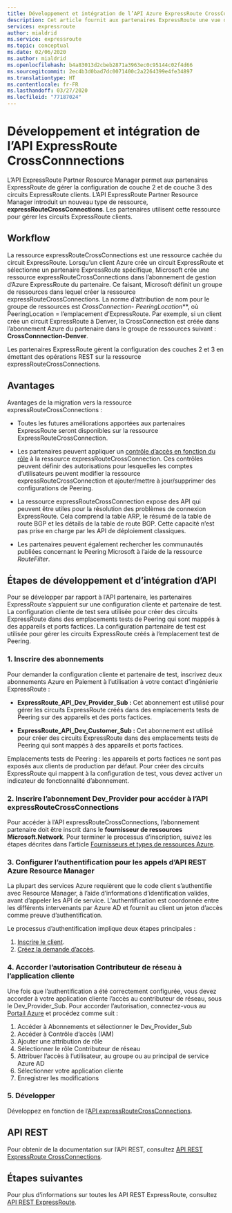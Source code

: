```yaml
---
title: Développement et intégration de l’API Azure ExpressRoute CrossConnnections
description: Cet article fournit aux partenaires ExpressRoute une vue d’ensemble détaillée sur le type de ressource expressRouteCrossConnections.
services: expressroute
author: mialdrid
ms.service: expressroute
ms.topic: conceptual
ms.date: 02/06/2020
ms.author: mialdrid
ms.openlocfilehash: b4a83013d2cbeb2871a3963ec0c95144c02f4d66
ms.sourcegitcommit: 2ec4b3d0bad7dc0071400c2a2264399e4fe34897
ms.translationtype: HT
ms.contentlocale: fr-FR
ms.lasthandoff: 03/27/2020
ms.locfileid: "77187024"
---
```

# <a name="expressroute-crossconnnections-api-development-and-integration"></a>Développement et intégration de l’API ExpressRoute CrossConnnections

L’API ExpressRoute Partner Resource Manager permet aux partenaires ExpressRoute de gérer la configuration de couche 2 et de couche 3 des circuits ExpressRoute clients. L’API ExpressRoute Partner Resource Manager introduit un nouveau type de ressource, **expressRouteCrossConnections**. Les partenaires utilisent cette ressource pour gérer les circuits ExpressRoute clients.

## <a name="workflow"></a>Workflow

La ressource expressRouteCrossConnections est une ressource cachée du circuit ExpressRoute. Lorsqu’un client Azure crée un circuit ExpressRoute et sélectionne un partenaire ExpressRoute spécifique, Microsoft crée une ressource expressRouteCrossConnections dans l’abonnement de gestion d’Azure ExpressRoute du partenaire. Ce faisant, Microsoft définit un groupe de ressources dans lequel créer la ressource expressRouteCrossConnections. La norme d’attribution de nom pour le groupe de ressources est **CrossConnection-* PeeringLocation***, où PeeringLocation = l’emplacement d’ExpressRoute. Par exemple, si un client crée un circuit ExpressRoute à Denver, la CrossConnection est créée dans l’abonnement Azure du partenaire dans le groupe de ressources suivant : **CrossConnnection-Denver**.

Les partenaires ExpressRoute gèrent la configuration des couches 2 et 3 en émettant des opérations REST sur la ressource expressRouteCrossConnections.

## <a name="benefits"></a>Avantages

Avantages de la migration vers la ressource expressRouteCrossConnections :

* Toutes les futures améliorations apportées aux partenaires ExpressRoute seront disponibles sur la ressource ExpressRouteCrossConnection.

* Les partenaires peuvent appliquer un [contrôle d’accès en fonction du rôle](https://docs.microsoft.com/azure/role-based-access-control/overview) à la ressource expressRouteCrossConnection. Ces contrôles peuvent définir des autorisations pour lesquelles les comptes d’utilisateurs peuvent modifier la ressource expressRouteCrossConnection et ajouter/mettre à jour/supprimer des configurations de Peering.

* La ressource expressRouteCrossConnection expose des API qui peuvent être utiles pour la résolution des problèmes de connexion ExpressRoute. Cela comprend la table ARP, le résumé de la table de route BGP et les détails de la table de route BGP. Cette capacité n’est pas prise en charge par les API de déploiement classiques.

* Les partenaires peuvent également rechercher les communautés publiées concernant le Peering Microsoft à l’aide de la ressource *RouteFilter*.

## <a name="api-development-and-integration-steps"></a>Étapes de développement et d’intégration d’API

Pour se développer par rapport à l’API partenaire, les partenaires ExpressRoute s’appuient sur une configuration cliente et partenaire de test. La configuration cliente de test sera utilisée pour créer des circuits ExpressRoute dans des emplacements tests de Peering qui sont mappés à des appareils et ports factices. La configuration partenaire de test est utilisée pour gérer les circuits ExpressRoute créés à l’emplacement test de Peering.

### <a name="1-enlist-subscriptions"></a>1. Inscrire des abonnements

Pour demander la configuration cliente et partenaire de test, inscrivez deux abonnements Azure en Paiement à l’utilisation à votre contact d’ingénierie ExpressRoute :
* **ExpressRoute_API_Dev_Provider_Sub :** Cet abonnement est utilisé pour gérer les circuits ExpressRoute créés dans des emplacements tests de Peering sur des appareils et des ports factices.

* **ExpressRoute_API_Dev_Customer_Sub :** Cet abonnement est utilisé pour créer des circuits ExpressRoute dans des emplacements tests de Peering qui sont mappés à des appareils et ports factices.

Emplacements tests de Peering : les appareils et ports factices ne sont pas exposés aux clients de production par défaut. Pour créer des circuits ExpressRoute qui mappent à la configuration de test, vous devez activer un indicateur de fonctionnalité d’abonnement.

### <a name="2-register-the-dev_provider-subscription-to-access-the-expressroutecrossconnections-api"></a>2. Inscrire l’abonnement Dev_Provider pour accéder à l’API expressRouteCrossConnections

Pour accéder à l’API expressRouteCrossConnections, l’abonnement partenaire doit être inscrit dans le **fournisseur de ressources Microsoft.Network**. Pour terminer le processus d’inscription, suivez les étapes décrites dans l’article [Fournisseurs et types de ressources Azure](/azure/azure-resource-manager/management/resource-providers-and-types#azure-portal).

### <a name="3-set-up-authentication-for-azure-resource-manager-rest-api-calls"></a>3. Configurer l’authentification pour les appels d’API REST Azure Resource Manager

La plupart des services Azure requièrent que le code client s’authentifie avec Resource Manager, à l’aide d’informations d’identification valides, avant d’appeler les API de service. L’authentification est coordonnée entre les différents intervenants par Azure AD et fournit au client un jeton d’accès comme preuve d’authentification.

Le processus d’authentification implique deux étapes principales :

1. [Inscrire le client](https://docs.microsoft.com/rest/api/azure/#register-your-client-application-with-azure-ad).
2. [Créez la demande d’accès](https://docs.microsoft.com/rest/api/azure/#create-the-request).

### <a name="4-provide-network-contributor-permission-to-the-client-application"></a>4. Accorder l’autorisation Contributeur de réseau à l’application cliente

Une fois que l’authentification a été correctement configurée, vous devez accorder à votre application cliente l’accès au contributeur de réseau, sous le Dev_Provider_Sub. Pour accorder l’autorisation, connectez-vous au [Portail Azure](https://ms.portal.azure.com/#home) et procédez comme suit :

1. Accéder à Abonnements et sélectionner le Dev_Provider_Sub
2. Accéder à Contrôle d’accès (IAM)
3. Ajouter une attribution de rôle
4. Sélectionner le rôle Contributeur de réseau
5. Attribuer l’accès à l’utilisateur, au groupe ou au principal de service Azure AD
6. Sélectionner votre application cliente
7. Enregistrer les modifications

### <a name="5-develop"></a>5. Développer

Développez en fonction de l’[API expressRouteCrossConnections](https://docs.microsoft.com/rest/api/expressroute/expressroutecrossconnections).

## <a name="rest-api"></a>API REST

Pour obtenir de la documentation sur l’API REST, consultez [API REST ExpressRoute CrossConnections](https://docs.microsoft.com/rest/api/expressroute/expressroutecrossconnections).

## <a name="next-steps"></a>Étapes suivantes

Pour plus d’informations sur toutes les API REST ExpressRoute, consultez [API REST ExpressRoute](https://docs.microsoft.com/rest/api/expressroute/).